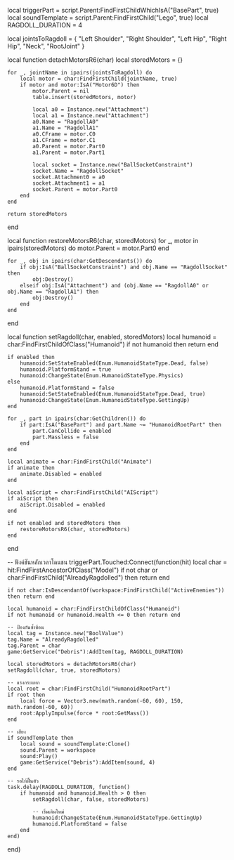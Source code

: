 local triggerPart = script.Parent:FindFirstChildWhichIsA("BasePart", true)
local soundTemplate = script.Parent:FindFirstChild("Lego", true)
local RAGDOLL_DURATION = 4

local jointsToRagdoll = {
	"Left Shoulder", "Right Shoulder",
	"Left Hip", "Right Hip",
	"Neck", "RootJoint"
}

local function detachMotorsR6(char)
	local storedMotors = {}

	for _, jointName in ipairs(jointsToRagdoll) do
		local motor = char:FindFirstChild(jointName, true)
		if motor and motor:IsA("Motor6D") then
			motor.Parent = nil
			table.insert(storedMotors, motor)

			local a0 = Instance.new("Attachment")
			local a1 = Instance.new("Attachment")
			a0.Name = "RagdollA0"
			a1.Name = "RagdollA1"
			a0.CFrame = motor.C0
			a1.CFrame = motor.C1
			a0.Parent = motor.Part0
			a1.Parent = motor.Part1

			local socket = Instance.new("BallSocketConstraint")
			socket.Name = "RagdollSocket"
			socket.Attachment0 = a0
			socket.Attachment1 = a1
			socket.Parent = motor.Part0
		end
	end

	return storedMotors
end

local function restoreMotorsR6(char, storedMotors)
	for _, motor in ipairs(storedMotors) do
		motor.Parent = motor.Part0
	end

	for _, obj in ipairs(char:GetDescendants()) do
		if obj:IsA("BallSocketConstraint") and obj.Name == "RagdollSocket" then
			obj:Destroy()
		elseif obj:IsA("Attachment") and (obj.Name == "RagdollA0" or obj.Name == "RagdollA1") then
			obj:Destroy()
		end
	end
end

local function setRagdoll(char, enabled, storedMotors)
	local humanoid = char:FindFirstChildOfClass("Humanoid")
	if not humanoid then return end

	if enabled then
		humanoid:SetStateEnabled(Enum.HumanoidStateType.Dead, false)
		humanoid.PlatformStand = true
		humanoid:ChangeState(Enum.HumanoidStateType.Physics)
	else
		humanoid.PlatformStand = false
		humanoid:SetStateEnabled(Enum.HumanoidStateType.Dead, true)
		humanoid:ChangeState(Enum.HumanoidStateType.GettingUp)
	end

	for _, part in ipairs(char:GetChildren()) do
		if part:IsA("BasePart") and part.Name ~= "HumanoidRootPart" then
			part.CanCollide = enabled
			part.Massless = false
		end
	end

	local animate = char:FindFirstChild("Animate")
	if animate then
		animate.Disabled = enabled
	end

	local aiScript = char:FindFirstChild("AIScript")
	if aiScript then
		aiScript.Disabled = enabled
	end

	if not enabled and storedMotors then
		restoreMotorsR6(char, storedMotors)
	end
end

-- ฟังค์ชันหลักเวลาโดนชน
triggerPart.Touched:Connect(function(hit)
	local char = hit:FindFirstAncestorOfClass("Model")
	if not char or char:FindFirstChild("AlreadyRagdolled") then return end

	if not char:IsDescendantOf(workspace:FindFirstChild("ActiveEnemies")) then return end

	local humanoid = char:FindFirstChildOfClass("Humanoid")
	if not humanoid or humanoid.Health <= 0 then return end

	-- ป้องกันซ้ำซ้อน
	local tag = Instance.new("BoolValue")
	tag.Name = "AlreadyRagdolled"
	tag.Parent = char
	game:GetService("Debris"):AddItem(tag, RAGDOLL_DURATION)

	local storedMotors = detachMotorsR6(char)
	setRagdoll(char, true, storedMotors)

	-- แรงกระแทก
	local root = char:FindFirstChild("HumanoidRootPart")
	if root then
		local force = Vector3.new(math.random(-60, 60), 150, math.random(-60, 60))
		root:ApplyImpulse(force * root:GetMass())
	end

	-- เสียง
	if soundTemplate then
		local sound = soundTemplate:Clone()
		sound.Parent = workspace
		sound:Play()
		game:GetService("Debris"):AddItem(sound, 4)
	end

	-- รอให้ฟื้นตัว
	task.delay(RAGDOLL_DURATION, function()
		if humanoid and humanoid.Health > 0 then
			setRagdoll(char, false, storedMotors)

			-- เริ่มเดินใหม่
			humanoid:ChangeState(Enum.HumanoidStateType.GettingUp)
			humanoid.PlatformStand = false
		end
	end)
end)
